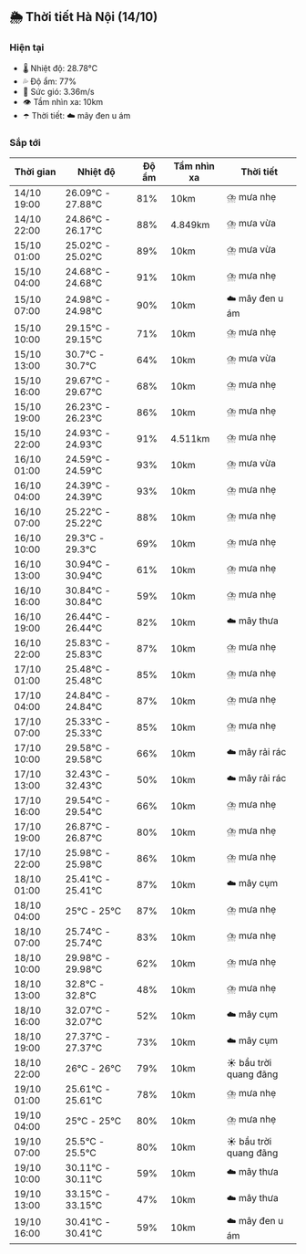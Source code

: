 ## 🌦️ Thời tiết Hà Nội (14/10)

### Hiện tại

- 🌡️ Nhiệt độ: 28.78℃
- 💦 Độ ẩm: 77%
- 💨 Sức gió: 3.36m/s
- 👁️ Tầm nhìn xa: 10km
- ☂️ Thời tiết: ☁️ mây đen u ám

### Sắp tới

| Thời gian | Nhiệt độ | Độ ẩm | Tầm nhìn xa | Thời tiết |
| --- | --- | --- | --- | --- |
| 14/10 19:00 | 26.09℃ - 27.88℃ | 81% | 10km | ⛈️ mưa nhẹ |
| 14/10 22:00 | 24.86℃ - 26.17℃ | 88% | 4.849km | ⛈️ mưa vừa |
| 15/10 01:00 | 25.02℃ - 25.02℃ | 89% | 10km | ⛈️ mưa vừa |
| 15/10 04:00 | 24.68℃ - 24.68℃ | 91% | 10km | ⛈️ mưa nhẹ |
| 15/10 07:00 | 24.98℃ - 24.98℃ | 90% | 10km | ☁️ mây đen u ám |
| 15/10 10:00 | 29.15℃ - 29.15℃ | 71% | 10km | ⛈️ mưa nhẹ |
| 15/10 13:00 | 30.7℃ - 30.7℃ | 64% | 10km | ⛈️ mưa vừa |
| 15/10 16:00 | 29.67℃ - 29.67℃ | 68% | 10km | ⛈️ mưa nhẹ |
| 15/10 19:00 | 26.23℃ - 26.23℃ | 86% | 10km | ⛈️ mưa nhẹ |
| 15/10 22:00 | 24.93℃ - 24.93℃ | 91% | 4.511km | ⛈️ mưa nhẹ |
| 16/10 01:00 | 24.59℃ - 24.59℃ | 93% | 10km | ⛈️ mưa vừa |
| 16/10 04:00 | 24.39℃ - 24.39℃ | 93% | 10km | ⛈️ mưa nhẹ |
| 16/10 07:00 | 25.22℃ - 25.22℃ | 88% | 10km | ⛈️ mưa nhẹ |
| 16/10 10:00 | 29.3℃ - 29.3℃ | 69% | 10km | ⛈️ mưa nhẹ |
| 16/10 13:00 | 30.94℃ - 30.94℃ | 61% | 10km | ⛈️ mưa nhẹ |
| 16/10 16:00 | 30.84℃ - 30.84℃ | 59% | 10km | ⛈️ mưa nhẹ |
| 16/10 19:00 | 26.44℃ - 26.44℃ | 82% | 10km | ☁️ mây thưa |
| 16/10 22:00 | 25.83℃ - 25.83℃ | 87% | 10km | ⛈️ mưa nhẹ |
| 17/10 01:00 | 25.48℃ - 25.48℃ | 85% | 10km | ⛈️ mưa nhẹ |
| 17/10 04:00 | 24.84℃ - 24.84℃ | 87% | 10km | ⛈️ mưa nhẹ |
| 17/10 07:00 | 25.33℃ - 25.33℃ | 85% | 10km | ⛈️ mưa nhẹ |
| 17/10 10:00 | 29.58℃ - 29.58℃ | 66% | 10km | ☁️ mây rải rác |
| 17/10 13:00 | 32.43℃ - 32.43℃ | 50% | 10km | ☁️ mây rải rác |
| 17/10 16:00 | 29.54℃ - 29.54℃ | 66% | 10km | ⛈️ mưa nhẹ |
| 17/10 19:00 | 26.87℃ - 26.87℃ | 80% | 10km | ⛈️ mưa nhẹ |
| 17/10 22:00 | 25.98℃ - 25.98℃ | 86% | 10km | ⛈️ mưa nhẹ |
| 18/10 01:00 | 25.41℃ - 25.41℃ | 87% | 10km | ☁️ mây cụm |
| 18/10 04:00 | 25℃ - 25℃ | 87% | 10km | ⛈️ mưa nhẹ |
| 18/10 07:00 | 25.74℃ - 25.74℃ | 83% | 10km | ⛈️ mưa nhẹ |
| 18/10 10:00 | 29.98℃ - 29.98℃ | 62% | 10km | ⛈️ mưa nhẹ |
| 18/10 13:00 | 32.8℃ - 32.8℃ | 48% | 10km | ⛈️ mưa nhẹ |
| 18/10 16:00 | 32.07℃ - 32.07℃ | 52% | 10km | ☁️ mây cụm |
| 18/10 19:00 | 27.37℃ - 27.37℃ | 73% | 10km | ☁️ mây cụm |
| 18/10 22:00 | 26℃ - 26℃ | 79% | 10km | ☀️ bầu trời quang đãng |
| 19/10 01:00 | 25.61℃ - 25.61℃ | 78% | 10km | ⛈️ mưa nhẹ |
| 19/10 04:00 | 25℃ - 25℃ | 80% | 10km | ⛈️ mưa nhẹ |
| 19/10 07:00 | 25.5℃ - 25.5℃ | 80% | 10km | ☀️ bầu trời quang đãng |
| 19/10 10:00 | 30.11℃ - 30.11℃ | 59% | 10km | ☁️ mây thưa |
| 19/10 13:00 | 33.15℃ - 33.15℃ | 47% | 10km | ☁️ mây thưa |
| 19/10 16:00 | 30.41℃ - 30.41℃ | 59% | 10km | ☁️ mây đen u ám |
